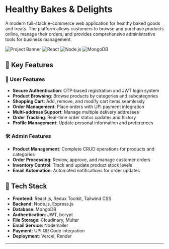 # Healthy Bakes & Delights

A modern full-stack e-commerce web application for healthy baked goods and treats. The platform allows customers to browse and purchase products online, manage their orders, and provides comprehensive administrative tools for business management.

![Project Banner](https://img.shields.io/badge/Full--Stack-E--Commerce-brightgreen?style=for-the-badge) ![React](https://img.shields.io/badge/React-19.0.0-blue?style=for-the-badge&logo=react) ![Node.js](https://img.shields.io/badge/Node.js-Express-green?style=for-the-badge&logo=node.js) ![MongoDB](https://img.shields.io/badge/MongoDB-Database-green?style=for-the-badge&logo=mongodb)

## 🌟 Key Features

### 👤 User Features
- **Secure Authentication**: OTP-based registration and JWT login system
- **Product Browsing**: Browse products by categories and subcategories
- **Shopping Cart**: Add, remove, and modify cart items seamlessly
- **Order Management**: Place orders with UPI payment integration
- **Multi-address Support**: Manage multiple delivery addresses
- **Order Tracking**: Real-time order status updates and history
- **Profile Management**: Update personal information and preferences

### 🛠️ Admin Features
- **Product Management**: Complete CRUD operations for products and categories
- **Order Processing**: Review, approve, and manage customer orders
- **Inventory Control**: Track and update product stock levels
- **Email Automation**: Automated notifications for order updates

## 🚀 Tech Stack

- **Frontend**: React.js, Redux Toolkit, Tailwind CSS
- **Backend**: Node.js, Express.js
- **Database**: MongoDB
- **Authentication**: JWT, bcrypt
- **File Storage**: Cloudinary, Multer
- **Email Service**: Nodemailer
- **Payment**: UPI QR Code integration
- **Deployment**: Vercel, Render

---